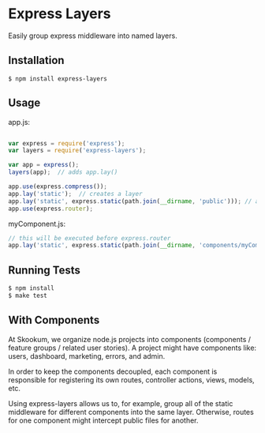 # Express Layers

Easily group express middleware into named layers.

## Installation

```
$ npm install express-layers
```

## Usage

app.js:
```js

var express = require('express');
var layers = require('express-layers');

var app = express();
layers(app);  // adds app.lay()

app.use(express.compress());
app.lay('static');  // creates a layer
app.lay('static', express.static(path.join(__dirname, 'public'))); // adds middleware to a layer
app.use(express.router);
```

myComponent.js:
```js
// this will be executed before express.router
app.lay('static', express.static(path.join(__dirname, 'components/myComponent/public')));
```

## Running Tests

```js
$ npm install
$ make test
```

## With Components

At Skookum, we organize node.js projects into components
(components / feature groups / related user stories).
A project might have components like: users, dashboard, marketing, errors, and admin.

In order to keep the components decoupled, each component is responsible for registering its own routes, controller actions, views, models, etc.

Using express-layers allows us to, for example, group all of the static middleware for different components into the same layer.
Otherwise, routes for one component might intercept public files for another.

